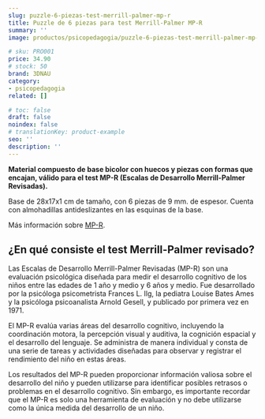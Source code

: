 ```yaml
---
slug: puzzle-6-piezas-test-merrill-palmer-mp-r
title: Puzzle de 6 piezas para test Merrill-Palmer MP-R
summary: ''
image: productos/psicopedagogia/puzzle-6-piezas-test-merrill-palmer-mp-r.webp

# sku: PRO001
price: 34.90
# stock: 50
brand: 3DNAU
category:
- psicopedagogia
related: []

# toc: false
draft: false
noindex: false
# translationKey: product-example
seo: ''
description: ''
---
```

**Material compuesto de base bicolor con huecos y piezas con formas que encajan, válido para el test MP-R (Escalas de Desarrollo Merrill-Palmer Revisadas).**

Base de 28x17x1 cm de tamaño, con 6 piezas de 9 mm. de espesor. Cuenta con almohadillas antideslizantes en las esquinas de la base.

Más información sobre [MP-R](https://web.teaediciones.com/MP-R--ESCALAS-DE-DESARROLLO-MERRILL-PALMER-REVISADAS.aspx).

## ¿En qué consiste el test Merrill-Palmer revisado?

Las Escalas de Desarrollo Merrill-Palmer Revisadas (MP-R) son una evaluación psicológica diseñada para medir el desarrollo cognitivo de los niños entre las edades de 1 año y medio y 6 años y medio. Fue desarrollado por la psicóloga psicometrista Frances L. Ilg, la pediatra Louise Bates Ames y la psicóloga psicoanalista Arnold Gesell, y publicado por primera vez en 1971.

El MP-R evalúa varias áreas del desarrollo cognitivo, incluyendo la coordinación motora, la percepción visual y auditiva, la cognición espacial y el desarrollo del lenguaje. Se administra de manera individual y consta de una serie de tareas y actividades diseñadas para observar y registrar el rendimiento del niño en estas áreas.

Los resultados del MP-R pueden proporcionar información valiosa sobre el desarrollo del niño y pueden utilizarse para identificar posibles retrasos o problemas en el desarrollo cognitivo. Sin embargo, es importante recordar que el MP-R es solo una herramienta de evaluación y no debe utilizarse como la única medida del desarrollo de un niño.
